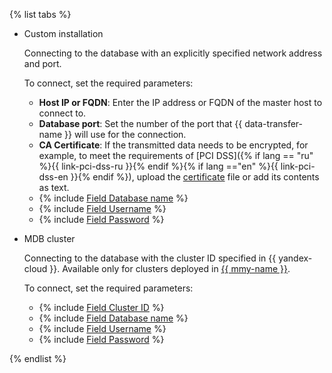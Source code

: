 {% list tabs %}

* Custom installation

    Connecting to the database with an explicitly specified network address and port.

    To connect, set the required parameters:
    * **Host IP or FQDN**: Enter the IP address or FQDN of the master host to connect to.
    * **Database port**: Set the number of the port that {{ data-transfer-name }} will use for the connection.
    * **CA Certificate**: If the transmitted data needs to be encrypted, for example, to meet the requirements of [PCI DSS]({% if lang == "ru" %}{{ link-pci-dss-ru }}{% endif %}{% if lang =="en" %}{{ link-pci-dss-en }}{% endif %}), upload the [certificate](../../../managed-mysql/operations/connect.md#get-ssl-cert) file or add its contents as text.
    * {% include [Field Database name](../fields/database-name.md) %}
    * {% include [Field Username](../fields/username.md) %}
    * {% include [Field Password](../fields/password.md) %}

* MDB cluster

    Connecting to the database with the cluster ID specified in {{ yandex-cloud }}. Available only for clusters deployed in [{{ mmy-name }}](../../../managed-mysql/).

    To connect, set the required parameters:
    * {% include [Field Cluster ID](../fields/cluster-id.md) %}
    * {% include [Field Database name](../fields/database-name.md) %}
    * {% include [Field Username](../fields/username.md) %}
    * {% include [Field Password](../fields/password.md) %}

{% endlist %}

